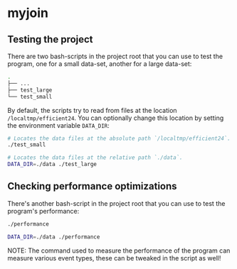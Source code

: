 # myjoin

## Testing the project

There are two bash-scripts in the project root that you can use to test the
program, one for a small data-set, another for a large data-set:

```sh
.
├── ...
├── test_large
└── test_small
```

By default, the scripts try to read from files at the location `/localtmp/efficient24`.
You can optionally change this location by setting the environment variable `DATA_DIR`:

```sh
# Locates the data files at the absolute path `/localtmp/efficient24`.
./test_small

# Locates the data files at the relative path `./data`.
DATA_DIR=./data ./test_large
```

## Checking performance optimizations

There's another bash-script in the project root that you can use to test the
program's performance:

```sh
./performance

DATA_DIR=./data ./performance
```

NOTE: The command used to measure the performance of the program can measure
various event types, these can be tweaked in the script as well!
